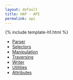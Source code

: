 ```yaml
---
layout: default
title: HAP - API
permalink: api
---
```


{% include template-h1.html %}

<ul>
  <li><a href="parser">Parser</a></li>
  <li><a href="selectors">Selectors</a></li>
  <li><a href="manipulation">Manipulation</a></li>
  <li><a href="traversing">Traversing</a></li>
  <li><a href="writer">Writer</a></li>
  <li><a href="utilities">Utilities</a></li>
  <li><a href="attributes">Attributes</a></li>
</ul>
